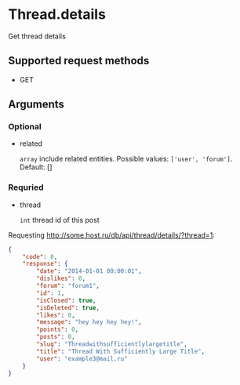 # Thread.details
Get thread details

## Supported request methods 
* GET

## Arguments
### Optional
* related

   ```array``` include related entities. Possible values: ```['user', 'forum']```. Default: []


### Requried
* thread

   ```int``` thread id of this post


Requesting http://some.host.ru/db/api/thread/details/?thread=1:
```json
{
    "code": 0,
    "response": {
        "date": "2014-01-01 00:00:01",
        "dislikes": 0,
        "forum": "forum1",
        "id": 1,
        "isClosed": true,
        "isDeleted": true,
        "likes": 0,
        "message": "hey hey hey hey!",
        "points": 0,
        "posts": 0,
        "slug": "Threadwithsufficientlylargetitle",
        "title": "Thread With Sufficiently Large Title",
        "user": "example3@mail.ru"
    }
}
```
